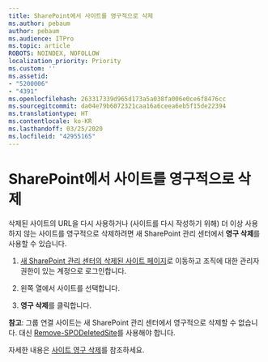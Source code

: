 ```yaml
---
title: SharePoint에서 사이트를 영구적으로 삭제
ms.author: pebaum
author: pebaum
ms.audience: ITPro
ms.topic: article
ROBOTS: NOINDEX, NOFOLLOW
localization_priority: Priority
ms.custom: ''
ms.assetid:
- "5200006"
- "4391"
ms.openlocfilehash: 263317339d965d173a5a038fa006e0ce6f8476cc
ms.sourcegitcommit: da04e79b6072321caa16a6ceea6eb5f15de22394
ms.translationtype: HT
ms.contentlocale: ko-KR
ms.lasthandoff: 03/25/2020
ms.locfileid: "42955165"
---
```

# <a name="permanently-delete-a-site-in-sharepoint"></a>SharePoint에서 사이트를 영구적으로 삭제

삭제된 사이트의 URL을 다시 사용하거나 (사이트를 다시 작성하기 위해) 더 이상 사용하지 않는 사이트를 영구적으로 삭제하려면 새 SharePoint 관리 센터에서 **영구 삭제**를 사용할 수 있습니다. 

1. [새 SharePoint 관리 센터의 삭제된 사이트 페이지](https://admin.microsoft.com/sharepoint?page=recycleBin&modern=true)로 이동하고 조직에 대한 관리자 권한이 있는 계정으로 로그인합니다. 

2. 왼쪽 열에서 사이트를 선택합니다. 

3. **영구 삭제**를 클릭합니다. 

**참고**: 그룹 연결 사이트는 새 SharePoint 관리 센터에서 영구적으로 삭제할 수 없습니다. 대신 [Remove-SPODeletedSite](https://docs.microsoft.com/powershell/module/sharepoint-online/remove-spodeletedsite)를 사용해야 합니다.  

자세한 내용은 [사이트 영구 삭제](https://docs.microsoft.com/sharepoint/delete-site-collection#permanently-delete-a-site)를 참조하세요. 
